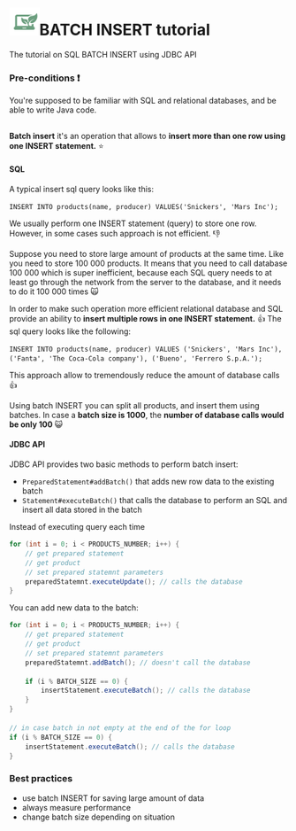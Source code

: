 # <img src="https://raw.githubusercontent.com/bobocode-projects/resources/master/image/logo_transparent_background.png" height=50/>BATCH INSERT tutorial

The tutorial on SQL BATCH INSERT using JDBC API

### Pre-conditions :heavy_exclamation_mark:
You're supposed to be familiar with SQL and relational databases, and be able to write Java code. 
##

**Batch insert** it's an operation that allows to **insert more than one row using one INSERT statement.** :star:

#### SQL
A typical insert sql query looks like this: 

`INSERT INTO products(name, producer) VALUES('Snickers', 'Mars Inc');`

We usually perform one INSERT statement (query) to store one row. However, in some cases such approach is not efficient. :-1:

Suppose you need to store large amount of products at the same time. Like you need to store 100 000 products. It means 
that you need to call database 100 000 which is super inefficient, because each SQL query needs to at least go through 
the network from the server to the database, and it needs to do it 100 000 times :scream_cat:

In order to make such operation more efficient relational database and SQL provide an ability to **insert multiple rows 
in one INSERT statement.** :thumbsup: The sql query looks like the following:

`INSERT INTO products(name, producer) VALUES ('Snickers', 'Mars Inc'), ('Fanta', 'The Coca-Cola company'), ('Bueno', 'Ferrero S.p.A.');`

This approach allow to tremendously reduce the amount of database calls :+1:

Using batch INSERT you can split all products, and insert them using batches. In case a **batch size is 1000**, the **number
of database calls would be only 100** :smiley_cat: 

#### JDBC API
JDBC API provides two basic methods to perform batch insert:
- `PreparedStatement#addBatch()` that adds new row data to the existing batch
- `Statement#executeBatch()` that calls the database to perform an SQL and insert all data stored in the batch

Instead of executing query each time
```java
for (int i = 0; i < PRODUCTS_NUMBER; i++) {
    // get prepared statement        
    // get product 
    // set prepared statemnt parameters
    preparedStatemnt.executeUpdate(); // calls the database       
}
```

You can add new data to the batch:
```java
for (int i = 0; i < PRODUCTS_NUMBER; i++) {
    // get prepared statement        
    // get product 
    // set prepared statemnt parameters
    preparedStatemnt.addBatch(); // doesn't call the database
    
    if (i % BATCH_SIZE == 0) { 
        insertStatement.executeBatch(); // calls the database
    }       
}

// in case batch in not empty at the end of the for loop
if (i % BATCH_SIZE == 0) { 
    insertStatement.executeBatch(); // calls the database
}
```

### Best practices
* use batch INSERT for saving large amount of data 
* always measure performance 
* change batch size depending on situation
